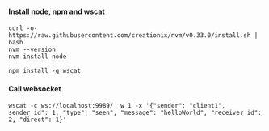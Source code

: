 #### Install node, npm and wscat
```
curl -o- https://raw.githubusercontent.com/creationix/nvm/v0.33.0/install.sh | bash
nvm --version
nvm install node

npm install -g wscat
```

#### Call websocket
```
wscat -c ws://localhost:9989/  w 1 -x '{"sender": "client1", sender_id": 1, "type": "seen", "message": "helloWorld", "receiver_id": 2, "direct": 1}'
```